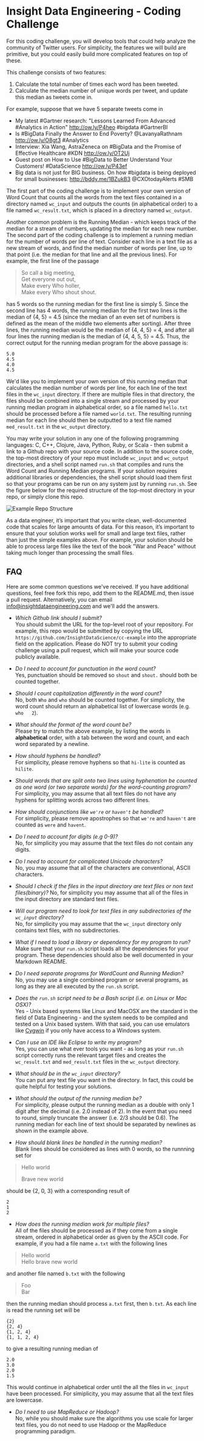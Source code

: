 Insight Data Engineering - Coding Challenge
===========================================================

For this coding challenge, you will develop tools that could help analyze the community of Twitter users.  For simplicity, the features we will build are primitive, but you could easily build more complicated features on top of these.   

This challenge consists of two features:

1. Calculate the total number of times each word has been tweeted.
2. Calculate the median number of unique words per tweet, and update this median as tweets come in. 

For example, suppose that we have 5 separate tweets come in

- My latest #Gartner research: "Lessons Learned From Advanced #Analytics in Action" http://ow.ly/P4heo  #bigdata #GartnerBI  
- Is #BigData Finally the Answer to End Poverty? @LavanyaRathnam http://ow.ly/O8gt3  #Analytics  
- Interview: Xia Wang, AstraZeneca on #BigData and the Promise of Effective Healthcare #KDN http://ow.ly/OT2Uj  
- Guest post on How to Use #BigData to Better Understand Your Customers! #DataScience http://ow.ly/P43ef  
- Big data is not just for BIG business. On how #bigdata is being deployed for small businesses: http://bddy.me/1BZukB3  @CXOtodayAlerts #SMB  





The first part of the coding challenge is to implement your own version of Word Count that counts all the words from the text files contained in a directory named `wc_input` and outputs the counts (in alphabetical order) to a file named `wc_result.txt`, which is placed in a directory named `wc_output`.





Another common problem is the Running Median - which keeps track of the median for a stream of numbers, updating the median for each new number.  The second part of the coding challenge is to implement a running median for the number of words per line of text.  Consider each line in a text file as a new stream of words, and find the median number of words per line, up to that point (i.e. the median for that line and all the previous lines).  For example, the first line of the passage

> So call a big meeting,  
Get everyone out out,  
Make every Who holler,  
Make every Who shout shout.  

has 5 words so the running median for the first line is simply 5.  Since the second line has 4 words, the running median for the first two lines is the median of {4, 5} = 4.5 (since the median of an even set of numbers is defined as the mean of the middle two elements after sorting).  After three lines, the running median would be the median of {4, 4, 5} = 4, and after all four lines the running median is the median of {4, 4, 5, 5} = 4.5.  Thus, the correct output for the running median program for the above passage is:

	5.0  
	4.5  
	4.0  
	4.5  

We'd like you to implement your own version of this running median that calculates the median number of words per line, for each line of the text files in the `wc_input` directory.  If there are multiple files in that directory, the files should be combined into a single stream and processed by your running median program in alphabetical order, so a file named `hello.txt` should be processed before a file named `world.txt`.  The resulting running median for each line should then be outputted to a text file named `med_result.txt` in the `wc_output` directory.

You may write your solution in any one of the following programming languages: C, C++, Clojure, Java, Python, Ruby, or Scala - then submit a link to a Github repo with your source code.  In addition to the source code, the top-most directory of your repo must include `wc_input` and `wc_output` directories, and a shell script named `run.sh` that compiles and runs the Word Count and Running Median programs.  If your solution requires additional libraries or dependencies, the shell script should load them first so that your programs can be run on any system just by running `run.sh`.  See the figure below for the required structure of the top-most directory in your repo, or simply clone this repo.

![Example Repo Structure](images/directory-pic.png)

As a data engineer, it’s important that you write clean, well-documented code that scales for large amounts of data.  For this reason, it’s important to ensure that your solution works well for small and large text files, rather than just the simple examples above.  For example, your solution should be able to process large files like the text of the book "War and Peace" without taking much longer than processing the small files.


## FAQ

Here are some common questions we've received.  If you have additional questions, feel free fork this repo, add them to the README.md, then issue a pull request.  Alternatively, you can email info@insightdataengineering.com and we'll add the answers.

* *Which Github link should I submit?*  
You should submit the URL for the top-level root of your repository.  For example, this repo would be submitted by copying the URL `https://github.com/InsightDataScience/cc-example` into the appropriate field on the application.  Please do NOT try to submit your coding challenge using a pull request, which will make your source code publicly available.  

* *Do I need to account for punctuation in the word count?*  
Yes, punctuation should be removed so `shout` and `shout.` should both be counted together.

* *Should I count capitalization differently in the word count?*  
No, both `Who` and `who` should be counted together.  For simplicity, the word count should return an alphabetical list of lowercase words (e.g. `who	2`).

* *What should the format of the word count be?*  
Please try to match the above example, by listing the words in **alphabetical** order, with a tab between the word and count, and each word separated by a newline.

* *How should hyphens be handled?*  
For simplicity, please remove hyphens so that `hi-lite` is counted as `hilite`.

* *Should words that are split onto two lines using hyphenation be counted as one word (or two separate words) for the word-counting program?*  
For simplicity, you may assume that all text files do not have any hyphens for splitting words across two different lines.  

* *How should conjunctions like `we're` or `haven't` be handled?*  
For simplicity, please remove apostrophes so that `we're` and `haven't` are counted as `were` and `havent`.

* *Do I need to account for digits (e.g 0-9)?*  
No, for simplicity you may assume that the text files do not contain any digits.  

* *Do I need to account for complicated Unicode characters?*  
No, you may assume that all of the characters are conventional, ASCII characters.

* *Should I check if the files in the input directory are text files or non text files(binary)?*
No, for simplicity you may assume that all of the files in the input directory are standard text files.  

* *Will our program need to look for text files in any subdirectories of the `wc_input` directory?*  
No, for simplicity you may assume that the `wc_input` directory only contains text files, with no subdirectories.  

* *What if I need to load a library or dependency for my program to run?*  
Make sure that your `run.sh` script loads all the dependencies for your program.  These dependencies should also be well documented in your Markdown README.

* *Do I need separate programs for WordCount and Running Median?*  
No, you may use a single combined program or several programs, as long as they are all executed by the `run.sh` script.

* *Does the `run.sh` script need to be a Bash script (i.e. on Linux or Mac OSX)?*  
Yes - Unix based systems like Linux and MacOSX are the standard in the field of Data Engineering - and the system needs to be compiled and tested on a Unix based system.  With that said, you can use emulators like [Cygwin](https://www.cygwin.com/) if you only have access to a Windows system.

* *Can I use an IDE like Eclipse to write my program?*  
Yes, you can use what ever tools you want -  as long as your `run.sh` script correctly runs the relevant target files and creates the `wc_result.txt` and `med_result.txt` files in the `wc_output` directory.

* *What should be in the `wc_input` directory?*  
You can put any text file you want in the directory.  In fact, this could be quite helpful for testing your solutions.

* *What should the output of the running median be?*  
For simplicity, please output the running median as a double with only 1 digit after the decimal (i.e. 2.0 instead of 2).  In the event that you need to round, simply truncate the answer (i.e. 2/3 should be 0.6).  The running median for each line of text should be separated by newlines as shown in the example above.

* *How should blank lines be handled in the running median?*  
Blank lines should be considered as lines with 0 words, so the runnning set for

> Hello world  
> 		  
> Brave new world  

should be {2, 0, 3} with a corresponding result of

	2  
	1  
	2

* *How does the running median work for multiple files?*  
All of the files should be processed as if they come from a single stream, ordered in alphabetical order as given by the ASCII code.  For example, if you had a file name `a.txt` with the following lines

> Hello world  
Hello brave new world

and another file named `b.txt` with the following

> Foo  
Bar

then the running median should process `a.txt` first, then `b.txt`.  As each line is read the running set will be

	{2}  
	{2, 4}  
	{1, 2, 4}  
	{1, 1, 2, 4}

to give a resulting running median of

	2.0
	3.0
	2.0  
	1.5  

This would continue in alphabetical order until the all the files in `wc_input` have been processed.  For simiplicity, you may assume that all the text files are lowercase.

* *Do I need to use MapReduce or Hadoop?*  
No, while you should make sure the algorithms you use scale for larger text files, you do not need to use Hadoop or the MapReduce programming paradigm.  






